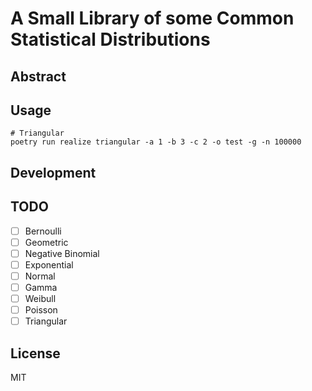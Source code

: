 # A Small Library of some Common Statistical Distributions

## Abstract

## Usage

```console
# Triangular
poetry run realize triangular -a 1 -b 3 -c 2 -o test -g -n 100000

```

## Development

## TODO

* [ ] Bernoulli
* [ ] Geometric
* [ ] Negative Binomial
* [ ] Exponential
* [ ] Normal
* [ ] Gamma
* [ ] Weibull
* [ ] Poisson
* [ ] Triangular

## License

MIT

